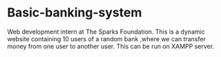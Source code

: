 # Basic-banking-system
Web development intern at The Sparks Foundation.
This is a dynamic website containing 10 users of a random bank ,where we can transfer money from one user to another user.
This can be run on XAMPP server.
